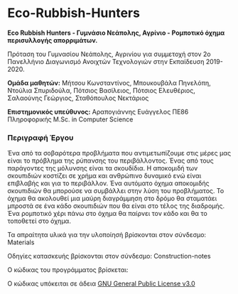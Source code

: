 # Eco-Rubbish-Hunters
**Eco Rubbish Hunters - Γυμνάσιο Νεάπολης, Αγρίνιο - Ρομποτικό όχημα περισυλλογής απορριμάτων.**

Πρόταση του Γυμνασίου Νεάπολης, Αγρινίου για συμμετοχή στον 2ο Πανελλήνιο Διαγωνισμό Ανοιχτών Τεχνολογιών στην Εκπαίδευση  2019-2020.

**Ομάδα μαθητών:** Μήτσου Κωνσταντίνος, Μπουκουβάλα Πηνελόπη, Ντούλια Σπυριδούλα, Πότσιος Βασίλειος, Πότσιος Ελευθέριος, Σαλαούνης Γεώργιος, Σταθόπουλος Νεκτάριος

**Επιστημονικός υπεύθυνος:** Αραπογιάννης Ευάγγελος ΠΕ86 Πληροφορικής M.Sc. in Computer Science

### Περιγραφή Έργου
Ένα από τα σοβαρότερα προβλήματα που αντιμετωπίζουμε στις μέρες μας είναι το πρόβλημα της ρύπανσης του περιβάλλοντος. Ένας από τους παράγοντες της μόλυνσης είναι τα σκουδίδια. Η αποκομιδή των σκουπιδιών κοστίζει σε χρήμα και ανθρώπινο δυναμικό ενώ είναι επιβλαβής και για το περιβάλλον. Ένα αυτόματο όχημα αποκομιδής σκουπιδιών θα μπορούσε να συμβάλλει στην λύση του προβλήματος.
Το όχημα θα ακολουθεί μια μαύρη διαγράμμηση στο δρόμο θα σταματάει μπροστά σε ένα κάδο σκουπιδιών που θα είναι στο τέλος της διαδρομής. Ένα ρομποτικό χέρι πάνω στο όχημα θα παίρνει τον κάδο και θα το τοποθετεί στο όχημα.




Τα απραίτητα υλικά για την υλοποίησή βρίσκονται στον σύνδεσμο: Materials

Οδηγίες κατασκευής βρίσκονται στον σύνδεσμο: Construction-notes

Ο κώδικας του προγράμματος βρίσκεται:

Ο κώδικας υπόκειται σε άδεια [GNU General Public License v3.0](https://github.com/arapogian/eco-rubbish-hunters/blob/master/LICENSE)
